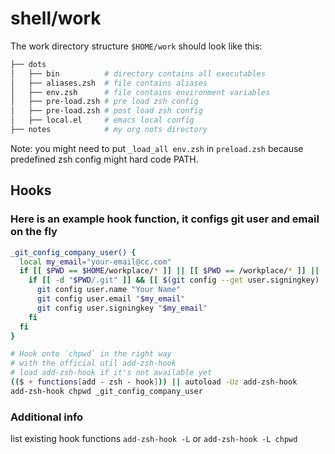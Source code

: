 # shell/work

The work directory structure `$HOME/work` should look like this:

```sh
├── dots
│   ├── bin          # directory contains all executables
│   ├── aliases.zsh  # file contains aliases
│   ├── env.zsh      # file contains environment variables
│   ├── pre-load.zsh # pre load zsh config
│   ├── pre-load.zsh # post load zsh config
│   ├── local.el     # emacs local config
├── notes            # my org nots directory
```

Note: you might need to put `_load_all env.zsh` in `preload.zsh` because predefined zsh config might
hard code PATH.

## Hooks

### Here is an example hook function, it configs git user and email on the fly

```sh
_git_config_company_user() {
  local my_email="your-email@cc.com"
  if [[ $PWD == $HOME/workplace/* ]] || [[ $PWD == /workplace/* ]] || [[ $PWD == /Volumes/workplace/* ]]; then
    if [[ -d "$PWD/.git" ]] && [[ $(git config --get user.signingkey) != "$my_email" ]]; then
      git config user.name "Your Name"
      git config user.email "$my_email"
      git config user.signingkey "$my_email"
    fi
  fi
}

# Hook onto `chpwd` in the right way
# with the official util add-zsh-hook
# load add-zsh-hook if it's not available yet
(($ + functions[add - zsh - hook])) || autoload -Uz add-zsh-hook
add-zsh-hook chpwd _git_config_company_user
```

### Additional info

list existing hook functions `add-zsh-hook -L` or `add-zsh-hook -L chpwd`
